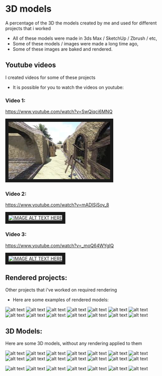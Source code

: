 # 3D models

A percentage of the 3D the models created by me and used for different projects that i worked 
* All of these models were made in 3ds Max / SketchUp / Zbrush / etc,
* Some of these models / images were made a long time ago,
* Some of these images are baked and rendered.

## Youtube videos

I created videos for some of these projects
* It is possible for you to watch the videos on youtube:

### Video 1:
https://www.youtube.com/watch?v=SwQiqci6MNQ

<a href="https://www.youtube.com/watch?v=SwQiqci6MNQ
" target="_blank"><img src="https://github.com/andrei-voia/android_game_project/blob/master/yticon.jpg" 
alt="IMAGE ALT TEXT HERE" width="320" height="180" border="10" /></a>

### Video 2:
https://www.youtube.com/watch?v=mADISjSoy_8

<a href="https://www.youtube.com/watch?v=mADISjSoy_8
" target="_blank"><img src="https://github.com/andrei-voia/personal_3D_models/blob/master/mq3%20(1).jpg" 
alt="IMAGE ALT TEXT HERE" width="320" height="180" border="10" /></a>

### Video 3:
https://www.youtube.com/watch?v=_moQ64WYgIQ

<a href="https://www.youtube.com/watch?v=_moQ64WYgIQ
" target="_blank"><img src="https://github.com/andrei-voia/personal_3D_models/blob/master/mq3.jpg" 
alt="IMAGE ALT TEXT HERE" width="320" height="180" border="10" /></a>


## Rendered projects:

Other projects that i've worked on required rendering
* Here are some examples of rendered models:

![alt text](https://github.com/andrei-voia/personal_3D_models/blob/master/imgs/audi_R8.png "image")
![alt text](https://github.com/andrei-voia/personal_3D_models/blob/master/imgs/13.jpg "image")
![alt text](https://github.com/andrei-voia/personal_3D_models/blob/master/imgs/09.jpg "image")
![alt text](https://github.com/andrei-voia/personal_3D_models/blob/master/imgs/08.jpg "image")
![alt text](https://github.com/andrei-voia/personal_3D_models/blob/master/imgs/soare%20misteaux.jpg "image")
![alt text](https://github.com/andrei-voia/personal_3D_models/blob/master/imgs/chestii%20albe.jpg "image")
![alt text](https://github.com/andrei-voia/personal_3D_models/blob/master/imgs/afara.jpg "image")
![alt text](https://github.com/andrei-voia/personal_3D_models/blob/master/imgs/afara%20sus.jpg "image")
![alt text](https://github.com/andrei-voia/personal_3D_models/blob/master/imgs/photo11.jpg "image")
![alt text](https://github.com/andrei-voia/personal_3D_models/blob/master/imgs/photo07.jpg "image")
![alt text](https://github.com/andrei-voia/personal_3D_models/blob/master/imgs/photo26.jpg "image")
![alt text](https://github.com/andrei-voia/personal_3D_models/blob/master/imgs/photo28.jpg "image")
![alt text](https://github.com/andrei-voia/personal_3D_models/blob/master/imgs/1.jpg "image")
![alt text](https://github.com/andrei-voia/personal_3D_models/blob/master/imgs/2.jpg "image")



## 3D Models:

Here are some 3D models, without any rendering applied to them

![alt text](https://github.com/andrei-voia/personal_3D_models/blob/master/imgs/Screenshot_2.png "image")
![alt text](https://github.com/andrei-voia/personal_3D_models/blob/master/imgs/Screenshot_3.png "image")
![alt text](https://github.com/andrei-voia/personal_3D_models/blob/master/imgs/Screenshot_1.png "image")
![alt text](https://github.com/andrei-voia/personal_3D_models/blob/master/imgs/Screenshot_4.png "image")
![alt text](https://github.com/andrei-voia/personal_3D_models/blob/master/imgs/18.png "image")
![alt text](https://github.com/andrei-voia/personal_3D_models/blob/master/imgs/16.png "image")
![alt text](https://github.com/andrei-voia/personal_3D_models/blob/master/imgs/Screenshot_17.png "image")
![alt text](https://github.com/andrei-voia/personal_3D_models/blob/master/imgs/Screenshot_18.png "image")
![alt text](https://github.com/andrei-voia/personal_3D_models/blob/master/imgs/Screenshot_5.png "image")
![alt text](https://github.com/andrei-voia/personal_3D_models/blob/master/imgs/Screenshot_6.png "image")
![alt text](https://github.com/andrei-voia/personal_3D_models/blob/master/imgs/Screenshot_7.png "image")
![alt text](https://github.com/andrei-voia/personal_3D_models/blob/master/imgs/Screenshot_8.png "image")
![alt text](https://github.com/andrei-voia/personal_3D_models/blob/master/imgs/Screenshot_9.png "image")
![alt text](https://github.com/andrei-voia/personal_3D_models/blob/master/imgs/Screenshot_10.png "image")

![alt text](https://github.com/andrei-voia/personal_3D_models/blob/master/imgs/Screenshot_8%20(2).png "image")
![alt text](https://github.com/andrei-voia/personal_3D_models/blob/master/imgs/Screenshot_11.png "image")
![alt text](https://github.com/andrei-voia/personal_3D_models/blob/master/imgs/Screenshot_12.png "image")
![alt text](https://github.com/andrei-voia/personal_3D_models/blob/master/imgs/Screenshot_13.png "image")
![alt text](https://github.com/andrei-voia/personal_3D_models/blob/master/imgs/Screenshot_14.png "image")
![alt text](https://github.com/andrei-voia/personal_3D_models/blob/master/imgs/Screenshot_15.png "image")
![alt text](https://github.com/andrei-voia/personal_3D_models/blob/master/imgs/Screenshot_16.png "image")


